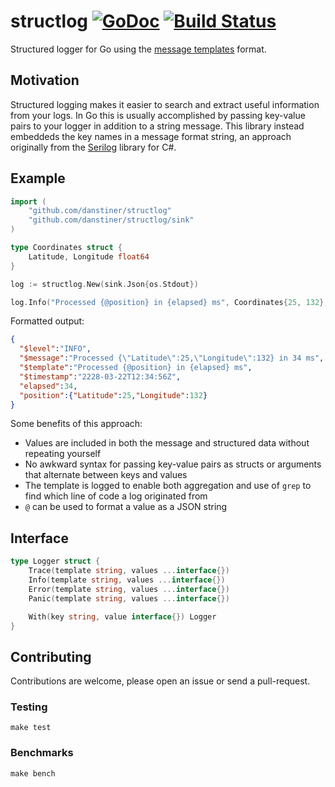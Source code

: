 # structlog [![GoDoc][doc-img]][doc] [![Build Status][ci-img]][ci]

Structured logger for Go using the [message templates](https://messagetemplates.org/) format.

## Motivation

Structured logging makes it easier to search and extract useful information from your logs. In Go this is usually accomplished by passing key-value pairs to your logger in addition to a string message. This library instead embeddeds the key names in a message format string, an approach originally from the [Serilog](https://serilog.net/) library for C#.

## Example

```go
import (
    "github.com/danstiner/structlog"
    "github.com/danstiner/structlog/sink"
)

type Coordinates struct {
    Latitude, Longitude float64
}

log := structlog.New(sink.Json{os.Stdout})

log.Info("Processed {@position} in {elapsed} ms", Coordinates{25, 132}, 34)
```

Formatted output:

```json
{
  "$level":"INFO",
  "$message":"Processed {\"Latitude\":25,\"Longitude\":132} in 34 ms",
  "$template":"Processed {@position} in {elapsed} ms",
  "$timestamp":"2228-03-22T12:34:56Z",
  "elapsed":34,
  "position":{"Latitude":25,"Longitude":132}
}
```

Some benefits of this approach:

- Values are included in both the message and structured data without repeating yourself
- No awkward syntax for passing key-value pairs as structs or arguments that alternate between keys and values
- The template is logged to enable both aggregation and use of `grep` to find which line of code a log originated from
- `@` can be used to format a value as a JSON string

## Interface

```go
type Logger struct {
    Trace(template string, values ...interface{})
    Info(template string, values ...interface{})
    Error(template string, values ...interface{})
    Panic(template string, values ...interface{})

    With(key string, value interface{}) Logger
}
```

## Contributing

Contributions are welcome, please open an issue or send a pull-request.

### Testing

``make test``

### Benchmarks

``make bench``

[doc-img]: https://godoc.org/github.com/danstiner/structlog?status.svg
[doc]: https://godoc.org/github.com/danstiner/structlog
[ci-img]: https://travis-ci.org/danstiner/go-structlog.svg?branch=master
[ci]: https://travis-ci.org/danstiner/go-structlog